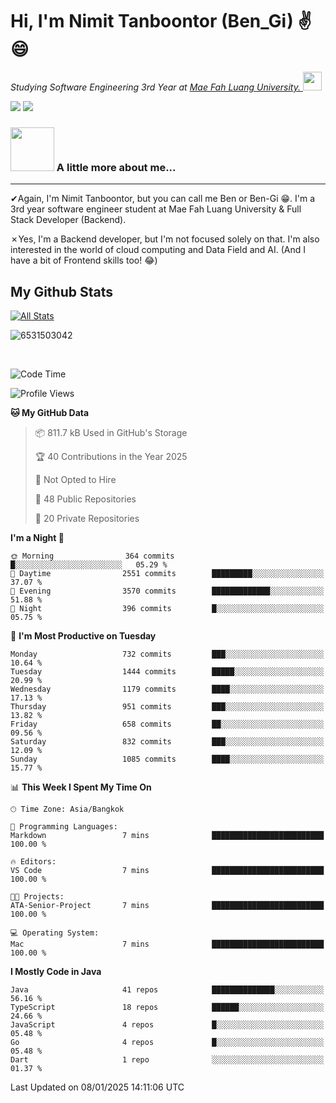 # Hi, I'm Nimit Tanboontor (Ben_Gi) ✌😄
<p><em>Studying Software Engineering 3rd Year at <a href="https://en.mfu.ac.th/home.html"> Mae Fah Luang University.
</a><img src="https://media.giphy.com/media/WUlplcMpOCEmTGBtBW/giphy.gif" width="30"> </em></p>


[![](https://img.shields.io/badge/linkedin-%230077B5.svg?style=for-the-badge&logo=linkedin)]([https://www.linkedin.com/in/thanaphoom-babparn/](https://www.linkedin.com/in/nimit-tanbooutor-798139246/))
[![](https://img.shields.io/badge/Medium-12100E?style=for-the-badge&logo=medium&logoColor=white)](https://medium.com/@nimittanbooutor)

### <img src="https://media.giphy.com/media/VgCDAzcKvsR6OM0uWg/giphy.gif" width="70"> A little more about me...  

<hr> <!-- Horizontal line -->

&#10004;Again, I'm Nimit Tanboontor, but you can call me Ben or Ben-Gi 😁. I'm a 3rd year software engineer student at Mae Fah Luang University & Full Stack Developer (Backend).

&#10007;Yes, I'm a Backend developer, but I'm not focused solely on that. I'm also interested in the world of cloud computing and Data Field and AI. (And I have a bit of Frontend skills too! 😂)


## My Github Stats

[![All Stats](https://github-readme-stats.vercel.app/api?username=6531503042&show_icons=true&theme=algolia)](https://github.com/6531503042)

<p><img align="center" src="https://github-readme-streak-stats.herokuapp.com/?user=6531503042&" alt="6531503042" /></p>

<br />


<!--START_SECTION:waka-->
![Code Time](http://img.shields.io/badge/Code%20Time-257%20hrs%2043%20mins-blue)

![Profile Views](http://img.shields.io/badge/Profile%20Views-2-blue)

**🐱 My GitHub Data** 

> 📦 811.7 kB Used in GitHub's Storage 
 > 
> 🏆 40 Contributions in the Year 2025
 > 
> 🚫 Not Opted to Hire
 > 
> 📜 48 Public Repositories 
 > 
> 🔑 20 Private Repositories 
 > 
**I'm a Night 🦉** 

```text
🌞 Morning                364 commits         █░░░░░░░░░░░░░░░░░░░░░░░░   05.29 % 
🌆 Daytime                2551 commits        █████████░░░░░░░░░░░░░░░░   37.07 % 
🌃 Evening                3570 commits        █████████████░░░░░░░░░░░░   51.88 % 
🌙 Night                  396 commits         █░░░░░░░░░░░░░░░░░░░░░░░░   05.75 % 
```
📅 **I'm Most Productive on Tuesday** 

```text
Monday                   732 commits         ███░░░░░░░░░░░░░░░░░░░░░░   10.64 % 
Tuesday                  1444 commits        █████░░░░░░░░░░░░░░░░░░░░   20.99 % 
Wednesday                1179 commits        ████░░░░░░░░░░░░░░░░░░░░░   17.13 % 
Thursday                 951 commits         ███░░░░░░░░░░░░░░░░░░░░░░   13.82 % 
Friday                   658 commits         ██░░░░░░░░░░░░░░░░░░░░░░░   09.56 % 
Saturday                 832 commits         ███░░░░░░░░░░░░░░░░░░░░░░   12.09 % 
Sunday                   1085 commits        ████░░░░░░░░░░░░░░░░░░░░░   15.77 % 
```


📊 **This Week I Spent My Time On** 

```text
🕑︎ Time Zone: Asia/Bangkok

💬 Programming Languages: 
Markdown                 7 mins              █████████████████████████   100.00 % 

🔥 Editors: 
VS Code                  7 mins              █████████████████████████   100.00 % 

🐱‍💻 Projects: 
ATA-Senior-Project       7 mins              █████████████████████████   100.00 % 

💻 Operating System: 
Mac                      7 mins              █████████████████████████   100.00 % 
```

**I Mostly Code in Java** 

```text
Java                     41 repos            ██████████████░░░░░░░░░░░   56.16 % 
TypeScript               18 repos            ██████░░░░░░░░░░░░░░░░░░░   24.66 % 
JavaScript               4 repos             █░░░░░░░░░░░░░░░░░░░░░░░░   05.48 % 
Go                       4 repos             █░░░░░░░░░░░░░░░░░░░░░░░░   05.48 % 
Dart                     1 repo              ░░░░░░░░░░░░░░░░░░░░░░░░░   01.37 % 
```




 Last Updated on 08/01/2025 14:11:06 UTC
<!--END_SECTION:waka-->
